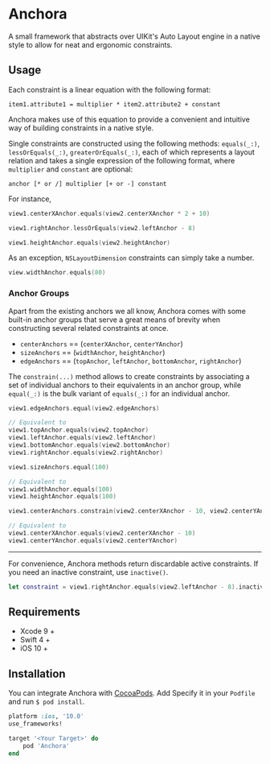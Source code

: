 # Anchora
A small framework that abstracts over UIKit's Auto Layout engine in a native style to allow for neat and ergonomic constraints.

## Usage

Each constraint is a linear equation with the following format:
```
item1.attribute1 = multiplier * item2.attribute2 + constant
```

Anchora makes use of this equation to provide a convenient and intuitive way of building constraints in a native style.

Single constraints are constructed using the following methods: `equals(_:)`, `lessOrEquals(_:)`, `greaterOrEquals(_:)`, 
each of which represents a layout relation and takes a single expression of the following format, where `multiplier` and `constant` are optional:
```
anchor [* or /] multiplier [+ or -] constant
```

For instance,

``` swift
view1.centerXAnchor.equals(view2.centerXAnchor * 2 + 10)

view1.rightAnchor.lessOrEquals(view2.leftAnchor - 8)

view1.heightAnchor.equals(view2.heightAnchor)
```

As an exception, `NSLayoutDimension` constraints can simply take a number.
``` swift
view.widthAnchor.equals(80)
```

### Anchor Groups

Apart from the existing anchors we all know, Anchora comes with some built-in anchor groups that serve a great means
of brevity when constructing several related constraints at once.

* `centerAnchors` == (`centerXAnchor`, `centerYAnchor`)
* `sizeAnchors` == (`widthAnchor`, `heightAnchor`)
* `edgeAnchors` == (`topAnchor`, `leftAnchor`, `bottomAnchor`, `rightAnchor`)


The `constrain(...)` method allows to create constraints by associating a set of individual anchors to their equivalents
in an anchor group, while `equal(_:)` is the bulk variant of `equals(_:)` for an individual anchor.

```swift 
view1.edgeAnchors.equal(view2.edgeAnchors)

// Equivalent to
view1.topAnchor.equals(view2.topAnchor)
view1.leftAnchor.equals(view2.leftAnchor)
view1.bottomAnchor.equals(view2.bottomAnchor)
view1.rightAnchor.equals(view2.rightAnchor)
```
```swift
view1.sizeAnchors.equal(100)

// Equivalent to
view1.widthAnchor.equals(100)
view1.heightAnchor.equals(100)
```
```swift
view1.centerAnchors.constrain(view2.centerXAnchor - 10, view2.centerYAnchor) 

// Equivalent to
view1.centerXAnchor.equals(view2.centerXAnchor - 10)
view1.centerYAnchor.equals(view2.centerYAnchor)
```
___

For convenience, Anchora methods return discardable active constraints. If you need an inactive constraint, use `inactive()`.
``` swift
let constraint = view1.rightAnchor.equals(view2.leftAnchor - 8).inactive()
```

## Requirements

* Xcode 9 +
* Swift 4 +
* iOS 10 +

## Installation

You can integrate Anchora with [CocoaPods](https://cocoapods.org/). Add Specify it in your `Podfile` and run `$ pod install`.

``` ruby
platform :ios, '10.0'
use_frameworks!

target '<Your Target>' do
    pod 'Anchora'
end
```
